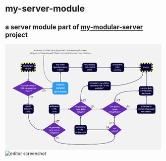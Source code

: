 # my-server-module
## a server module part of [my-modular-server](https://github.com/UniBreakfast/my-modular-server) project

![flowcahrt diagram](public/flowchart.png)
![editor screenshot](https://github.com/user-attachments/assets/7d73c371-b1c6-416c-86c3-7020958d67ba)
